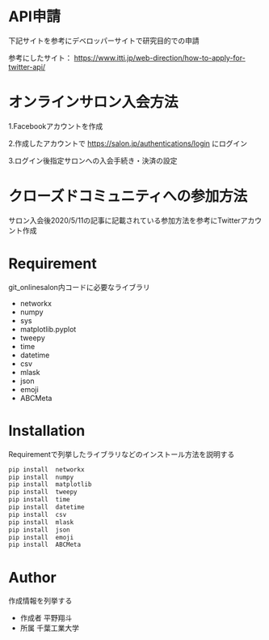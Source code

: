 # API申請

下記サイトを参考にデベロッパーサイトで研究目的での申請

参考にしたサイト：
https://www.itti.jp/web-direction/how-to-apply-for-twitter-api/

 
# オンラインサロン入会方法
 
1.Facebookアカウントを作成

2.作成したアカウントで https://salon.jp/authentications/login にログイン

3.ログイン後指定サロンへの入会手続き・決済の設定
 
# クローズドコミュニティへの参加方法
 
サロン入会後2020/5/11の記事に記載されている参加方法を参考にTwitterアカウント作成
 
# Requirement
 
git_onlinesalon内コードに必要なライブラリ
 
* networkx 
* numpy 
* sys
* matplotlib.pyplot
* tweepy
* time
* datetime
* csv
* mlask
* json
* emoji
* ABCMeta

# Installation
 
Requirementで列挙したライブラリなどのインストール方法を説明する
 
```bash
pip install  networkx
pip install  numpy
pip install  matplotlib
pip install  tweepy
pip install  time
pip install  datetime
pip install  csv
pip install  mlask
pip install  json
pip install  emoji
pip install  ABCMeta
```


 
# Author
 
作成情報を列挙する
 
* 作成者 平野翔斗
* 所属 千葉工業大学

 
